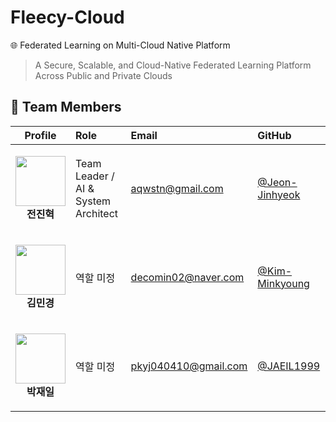 # Fleecy-Cloud

🌐 Federated Learning on Multi-Cloud Native Platform
> A Secure, Scalable, and Cloud-Native Federated Learning Platform Across Public and Private Clouds

## 👥 Team Members

| Profile | Role | Email | GitHub |
|:------:|:-----|:------|:--------|
| <p align="center"><img src="https://github.com/Jeon-Jinhyeok.png?size=80" width="80"/><br/><strong>전진혁</strong></p> | Team Leader / AI & System Architect | aqwstn@gmail.com | [@Jeon-Jinhyeok](https://github.com/Jeon-Jinhyeok) |
| <p align="center"><img src="https://github.com/kim-minkyoung.png?size=80" width="80"/><br/><strong>김민경</strong></p> | 역할 미정 | decomin02@naver.com | [@Kim-Minkyoung](https://github.com/kim-minkyoung) |
| <p align="center"><img src="https://github.com/JAEIL1999.png?size=80" width="80"/><br/><strong>박재일</strong></p> | 역할 미정 | pkyj040410@gmail.com | [@JAEIL1999](https://github.com/JAEIL1999) |


